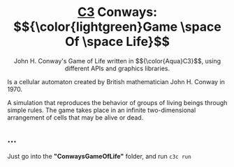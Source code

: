 <p align="center">
    <h1 align="center"><a target="_blank" href="https://c3-lang.org/guide/">C3</a> Conways: $${\color{lightgreen}Game \space Of \space Life}$$</h1>
    <p align="center">John H. Conway's Game of Life written in $${\color{Aqua}C3}$$, using different APIs and graphics libraries.</p>
</p>

Is a cellular automaton created by British mathematician John H. Conway in 1970.

A simulation that reproduces the behavior of groups of living beings through simple rules. The game takes place in an infinite two-dimensional arrangement of cells that may be alive or dead.

## ...
Just go into the __"ConwaysGameOfLife"__ folder, and run `c3c run`
